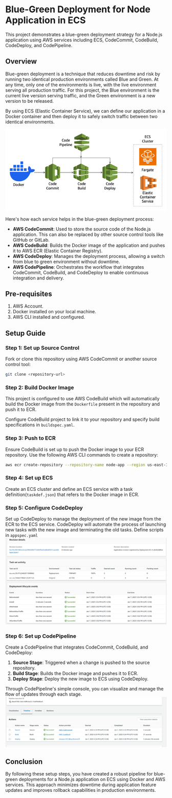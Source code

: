 # Blue-Green Deployment for Node Application in ECS

This project demonstrates a blue-green deployment strategy for a Node.js application using AWS services including ECS, CodeCommit, CodeBuild, CodeDeploy, and CodePipeline.

## Overview

Blue-green deployment is a technique that reduces downtime and risk by running two identical production environments called Blue and Green. At any time, only one of the environments is live, with the live environment serving all production traffic. For this project, the Blue environment is the current live version serving traffic, and the Green environment is a new version to be released.

By using ECS (Elastic Container Service), we can define our application in a Docker container and then deploy it to safely switch traffic between two identical environments.


![pipeline](docs/pipeline_design.png)


Here's how each service helps in the blue-green deployment process:

- **AWS CodeCommit**: Used to store the source code of the Node.js application. This can also be replaced by other source control tools like GitHub or GitLab.
- **AWS CodeBuild**: Builds the Docker image of the application and pushes it to AWS ECR (Elastic Container Registry).
- **AWS CodeDeploy**: Manages the deployment process, allowing a switch from blue to green environment without downtime.
- **AWS CodePipeline**: Orchestrates the workflow that integrates CodeCommit, CodeBuild, and CodeDeploy to enable continuous integration and delivery.

## Pre-requisites

1. AWS Account.
2. Docker installed on your local machine.
3. AWS CLI installed and configured.

## Setup Guide

### Step 1: Set up Source Control

Fork or clone this repository using AWS CodeCommit or another source control tool:

```bash
git clone <repository-url>
```

### Step 2: Build Docker Image

This project is configured to use AWS CodeBuild which will automatically build the Docker image from the `Dockerfile` present in the repository and push it to ECR.

Configure CodeBuild project to link it to your repository and specify build specifications in `buildspec.yaml`.

### Step 3: Push to ECR

Ensure CodeBuild is set up to push the Docker image to your ECR repository. Use the following AWS CLI commands to create a repository:

```bash
aws ecr create-repository --repository-name node-app --region us-east-1
```

### Step 4: Set up ECS

Create an ECS cluster and define an ECS service with a task definition(`taskdef.json`) that refers to the Docker image in ECR.

### Step 5: Configure CodeDeploy

Set up CodeDeploy to manage the deployment of the new image from the ECR to the ECS service. CodeDeploy will automate the process of launching new tasks with the new image and terminating the old tasks. Define scripts in `appspec.yaml`
![CodeDeploy Actions](docs/codeDeploy_execution.png)

### Step 6: Set up CodePipeline

Create a CodePipeline that integrates CodeCommit, CodeBuild, and CodeDeploy:

1. **Source Stage**: Triggered when a change is pushed to the source repository.
2. **Build Stage**: Builds the Docker image and pushes it to ECR.
3. **Deploy Stage**: Deploy the new image to ECS using CodeDeploy.

Through CodePipeline's simple console, you can visualize and manage the flow of updates through each stage.
![Pipeline Execution](docs/pipeline_execution.png)

## Conclusion

By following these setup steps, you have created a robust pipeline for blue-green deployments for a Node.js application on ECS using Docker and AWS services. This approach minimizes downtime during application feature updates and improves rollback capabilities in production environments.